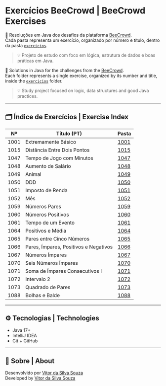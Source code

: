 # Exercícios BeeCrowd | BeeCrowd Exercises

📘 Resoluções em Java dos desafios da plataforma [BeeCrowd](https://judge.beecrowd.com/pt/problems/index/1).  
Cada pasta representa um exercício, organizado por número e título, dentro da pasta [`exercicios`](./exercicios).  
> 💡 Projeto de estudo com foco em lógica, estrutura de dados e boas práticas em Java.

📘 Solutions in Java for the challenges from the [BeeCrowd](https://judge.beecrowd.com/pt/problems/index/1).  
Each folder represents a single exercise, organized by its number and title, inside the [`exercicios`](./exercicios) folder.  
> 💡 Study project focused on logic, data structures and good Java practices.

---

## 🗂️ Índice de Exercícios | Exercise Index

| Nº   | Título (PT)                           | Pasta                     |
|------|---------------------------------------|---------------------------|
| 1001 | Extremamente Básico                   | [1001](./exercicios/1001) |  
| 1015 | Distância Entre Dois Pontos           | [1015](./exercicios/1015) |  
| 1047 | Tempo de Jogo com Minutos             | [1047](./exercicios/1047) |  
| 1048 | Aumento de Salário                    | [1048](./exercicios/1048) |  
| 1049 | Animal                                | [1049](./exercicios/1049) |  
| 1050 | DDD                                   | [1050](./exercicios/1050) |  
| 1051 | Imposto de Renda                      | [1051](./exercicios/1051) |  
| 1052 | Mês                                   | [1052](./exercicios/1052) |  
| 1059 | Números Pares                         | [1059](./exercicios/1059) |  
| 1060 | Números Positivos                     | [1060](./exercicios/1060) |  
| 1061 | Tempo de um Evento                    | [1061](./exercicios/1061) |  
| 1064 | Positivos e Média                     | [1064](./exercicios/1064) |  
| 1065 | Pares entre Cinco Números             | [1065](./exercicios/1065) |  
| 1066 | Pares, Ímpares, Positivos e Negativos | [1066](./exercicios/1066) | 
| 1067 | Números Ímpares                       | [1067](./exercicios/1067) | 
| 1070 | Seis Números Ímpares                  | [1070](./exercicios/1070) |
| 1071 | Soma de Ímpares Consecutivos I        | [1071](./exercicios/1071) | 
| 1072 | Intervalo 2                           | [1072](./exercicios/1072) | 
| 1073 | Quadrado de Pares                     | [1073](./exercicios/1073) | 
| 1088 | Bolhas e Balde                        | [1088](./exercicios/1088) |

---

## ⚙️ Tecnologias | Technologies

- Java 17+
- IntelliJ IDEA
- Git + GitHub

---

## 📌 Sobre | About

Desenvolvido por [Vitor da Silva Souza](https://github.com/UmVitorAleatorio)  
Developed by [Vitor da Silva Souza](https://github.com/UmVitorAleatorio)
